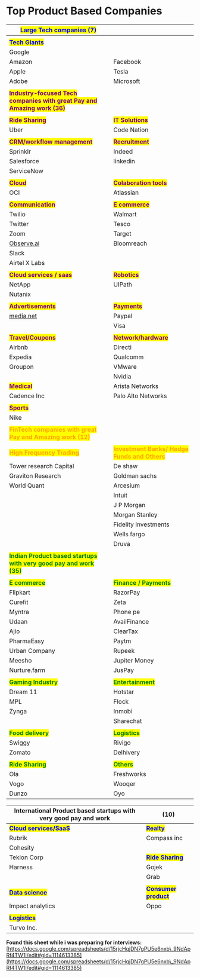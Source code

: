 # Top Product Based Companies

| <mark style="color:blue;">**Large Tech companies (7)**</mark>                                               |                                                                                 |
| ----------------------------------------------------------------------------------------------------------- | ------------------------------------------------------------------------------- |
|                                                                                                             |                                                                                 |
| <mark style="color:blue;">**Tech Giants**</mark>                                                            |                                                                                 |
| Google                                                                                                      |                                                                                 |
| Amazon                                                                                                      | Facebook                                                                        |
| Apple                                                                                                       | Tesla                                                                           |
| Adobe                                                                                                       | Microsoft                                                                       |
|                                                                                                             |                                                                                 |
| <mark style="color:purple;">**Industry-focused Tech companies with great Pay and Amazing work (36)**</mark> |                                                                                 |
|                                                                                                             |                                                                                 |
| <mark style="color:purple;">**Ride Sharing**</mark>                                                         | <mark style="color:purple;">**IT Solutions**</mark>                             |
| Uber                                                                                                        | Code Nation                                                                     |
|                                                                                                             |                                                                                 |
| <mark style="color:purple;">**CRM/workflow management**</mark>                                              | <mark style="color:purple;">**Recruitment**</mark>                              |
| Sprinklr                                                                                                    | Indeed                                                                          |
| Salesforce                                                                                                  | linkedin                                                                        |
| ServiceNow                                                                                                  |                                                                                 |
|                                                                                                             |                                                                                 |
| <mark style="color:purple;">**Cloud**</mark>                                                                | <mark style="color:purple;">**Colaboration tools**</mark>                       |
| OCI                                                                                                         | Atlassian                                                                       |
|                                                                                                             |                                                                                 |
| <mark style="color:purple;">**Communication**</mark>                                                        | <mark style="color:purple;">**E commerce**</mark>                               |
| Twilio                                                                                                      | Walmart                                                                         |
| Twitter                                                                                                     | Tesco                                                                           |
| Zoom                                                                                                        | Target                                                                          |
| [Observe.ai](http://observe.ai)                                                                             | Bloomreach                                                                      |
| Slack                                                                                                       |                                                                                 |
| Airtel X Labs                                                                                               |                                                                                 |
|                                                                                                             |                                                                                 |
| <mark style="color:purple;">**Cloud services / saas**</mark>                                                | <mark style="color:purple;">**Robotics**</mark>                                 |
| NetApp                                                                                                      | UIPath                                                                          |
| Nutanix                                                                                                     |                                                                                 |
|                                                                                                             |                                                                                 |
| <mark style="color:purple;">**Advertisements**</mark>                                                       | <mark style="color:purple;">**Payments**</mark>                                 |
| [media.net](http://media.net)                                                                               | Paypal                                                                          |
|                                                                                                             | Visa                                                                            |
|                                                                                                             |                                                                                 |
| <mark style="color:purple;">**Travel/Coupons**</mark>                                                       | <mark style="color:purple;">**Network/hardware**</mark>                         |
| Airbnb                                                                                                      | Directi                                                                         |
| Expedia                                                                                                     | Qualcomm                                                                        |
| Groupon                                                                                                     | VMware                                                                          |
|                                                                                                             | Nvidia                                                                          |
| <mark style="color:purple;">**Medical**</mark>                                                              | Arista Networks                                                                 |
| Cadence Inc                                                                                                 | Palo Alto Networks                                                              |
|                                                                                                             |                                                                                 |
| <mark style="color:purple;">**Sports**</mark>                                                               |                                                                                 |
| Nike                                                                                                        |                                                                                 |
|                                                                                                             |                                                                                 |
| <mark style="color:orange;">**FinTech companies with great Pay and Amazing work (12)**</mark>               |                                                                                 |
|                                                                                                             |                                                                                 |
| <mark style="color:orange;">**High Frequency Trading**</mark>                                               | <mark style="color:orange;">**Investment Banks/ Hedge Funds and Others**</mark> |
| Tower research Capital                                                                                      | De shaw                                                                         |
| Graviton Research                                                                                           | Goldman sachs                                                                   |
| World Quant                                                                                                 | Arcesium                                                                        |
|                                                                                                             | Intuit                                                                          |
|                                                                                                             | J P Morgan                                                                      |
|                                                                                                             | Morgan Stanley                                                                  |
|                                                                                                             | Fidelity Investments                                                            |
|                                                                                                             | Wells fargo                                                                     |
|                                                                                                             | Druva                                                                           |
|                                                                                                             |                                                                                 |
| <mark style="color:green;">**Indian Product based startups with very good pay and work (35)**</mark>        |                                                                                 |
|                                                                                                             |                                                                                 |
| <mark style="color:green;">**E commerce**</mark>                                                            | <mark style="color:green;">**Finance / Payments**</mark>                        |
| Flipkart                                                                                                    | RazorPay                                                                        |
| Curefit                                                                                                     | Zeta                                                                            |
| Myntra                                                                                                      | Phone pe                                                                        |
| Udaan                                                                                                       | AvailFinance                                                                    |
| Ajio                                                                                                        | ClearTax                                                                        |
| PharmaEasy                                                                                                  | Paytm                                                                           |
| Urban Company                                                                                               | Rupeek                                                                          |
| Meesho                                                                                                      | Jupiter Money                                                                   |
| Nurture.farm                                                                                                | JusPay                                                                          |
|                                                                                                             |                                                                                 |
| <mark style="color:green;">**Gaming Industry**</mark>                                                       | <mark style="color:green;">**Entertainment**</mark>                             |
| Dream 11                                                                                                    | Hotstar                                                                         |
| MPL                                                                                                         | Flock                                                                           |
| Zynga                                                                                                       | Inmobi                                                                          |
|                                                                                                             | Sharechat                                                                       |
|                                                                                                             |                                                                                 |
| <mark style="color:green;">**Food delivery**</mark>                                                         | <mark style="color:green;">**Logistics**</mark>                                 |
| Swiggy                                                                                                      | Rivigo                                                                          |
| Zomato                                                                                                      | Delhivery                                                                       |
|                                                                                                             |                                                                                 |
| <mark style="color:green;">**Ride Sharing**</mark>                                                          | <mark style="color:green;">**Others**</mark>                                    |
| Ola                                                                                                         | Freshworks                                                                      |
| Vogo                                                                                                        | Wooqer                                                                          |
| Dunzo                                                                                                       | Oyo                                                                             |

| International Product based startups with very good pay and work | (10)                                                  |
| ---------------------------------------------------------------- | ----------------------------------------------------- |
| <mark style="color:blue;">**Cloud services/SaaS**</mark>         | <mark style="color:blue;">**Realty**</mark>           |
| Rubrik                                                           | Compass inc                                           |
| Cohesity                                                         |                                                       |
| Tekion Corp                                                      | <mark style="color:blue;">**Ride Sharing**</mark>     |
| Harness                                                          | Gojek                                                 |
|                                                                  | Grab                                                  |
|                                                                  |                                                       |
| <mark style="color:blue;">**Data science**</mark>                | <mark style="color:blue;">**Consumer product**</mark> |
| Impact analytics                                                 | Oppo                                                  |
|                                                                  |                                                       |
| <mark style="color:blue;">**Logistics**</mark>                   |                                                       |
| Turvo Inc.                                                       |                                                       |

**Found this sheet while i was preparing for interviews:** [https://docs.google.com/spreadsheets/d/15rjcHqjDN7gPU5e6nxb\_9NdApRf4TW1I/edit#gid=1114613385](https://docs.google.com/spreadsheets/d/15rjcHqjDN7gPU5e6nxb\_9NdApRf4TW1I/edit#gid=1114613385)

